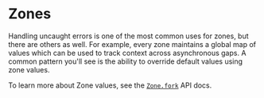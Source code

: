 # Zones

Handling uncaught errors is one of the most common uses for zones, but there are others as well. For example, every zone maintains a global map of values which can be used to track context across asynchronous gaps. A common pattern you'll see is the ability to override default values using zone values. 

To learn more about Zone values, see the [`Zone.fork`](https://api.flutter.dev/flutter/dart-async/Zone/fork.html) API docs.

